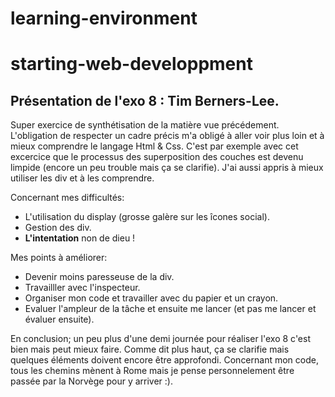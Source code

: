 # learning-environment
# starting-web-developpment
## Présentation de l'exo 8 : Tim Berners-Lee.

Super exercice de synthétisation de la matière vue précédement. 
L'obligation de respecter un cadre précis m'a obligé à aller voir plus loin et à mieux comprendre le langage Html & Css. 
C'est par exemple avec cet excercice que le processus des superposition des couches est devenu limpide (encore un peu trouble mais ça se clarifie).
J'ai aussi appris à mieux utiliser les div et à les comprendre.  

Concernant mes difficultés:
* L'utilisation du display (grosse galère sur les îcones social).
* Gestion des div.
* **L'intentation** non de dieu ! 

Mes points à améliorer:
* Devenir moins paresseuse de la div.
* Travailller avec l'inspecteur.
* Organiser mon code et travailler avec du papier et un crayon. 
* Evaluer l'ampleur de la tâche et ensuite me lancer (et pas me lancer et évaluer ensuite). 

En conclusion; un peu plus d'une demi journée pour réaliser l'exo 8 c'est bien mais peut mieux faire. 
Comme dit plus haut, ça se clarifie mais quelques éléments doivent encore être approfondi. 
Concernant mon code, tous les chemins mènent à Rome mais je pense personnelement être passée par la Norvège pour y arriver :).


